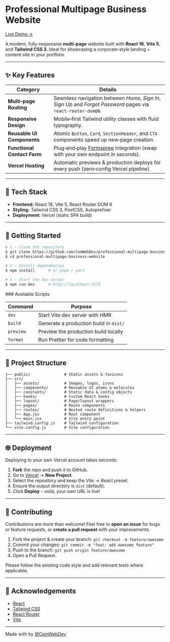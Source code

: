 # Professional Multipage Business Website

[Live Demo →](https://professional-multipage-business-website.vercel.app/)

A modern, fully‑responsive **multi‑page** website built with **React 18**, **Vite 5**, and **Tailwind CSS 3**. Ideal for showcasing a corporate‑style landing + content site in your portfolio.

---

## ✨ Key Features

| Category                    | Details                                                                                                             |
| --------------------------- | ------------------------------------------------------------------------------------------------------------------- |
| **Multi‑page Routing**      | Seamless navigation between *Home*, *Sign In*, *Sign Up* and *Forgot Password* pages via `react‑router‑dom@6`. |
| **Responsive Design**       | Mobile‑first Tailwind utility classes with fluid typography.                                                        |
| **Reusable UI Components**  | Atomic `Button`, `Card`, `SectionHeader`, and `CTA` components speed up new‑page creation.                          |
| **Functional Contact Form** | Plug‑and‑play [Formspree](https://formspree.io/) integration (swap with your own endpoint in seconds).              |
| **Vercel Hosting**          | Automatic previews & production deploys for every push (zero‑config Vercel pipeline).                               |



---

## 🔧 Tech Stack

* **Frontend:** React 18, Vite 5, React Router DOM 6
* **Styling:** Tailwind CSS 3, PostCSS, Autoprefixer
* **Deployment:** Vercel (static SPA build)

---

## 🚀 Getting Started

```bash
# 1 – Clone the repository
$ git clone https://github.com/CemWebDev/professional-multipage-business-website.git
$ cd professional-multipage-business-website

# 2 – Install dependencies
$ npm install      # or pnpm / yarn

# 3 – Start the dev server
$ npm run dev      # http://localhost:5173
```

### Available Scripts

| Command            | Purpose                                |
| ------------------ | -------------------------------------- |
| `dev`              | Start Vite dev server with HMR         |
| `build`            | Generate a production build in `dist/` |
| `preview`          | Preview the production build locally   |
| `format`           | Run Prettier for code formatting       |

---

## 📁 Project Structure

```
├── public/               # Static assets & favicons
├── src/
│   ├── assets/           # Images, logos, icons
│   ├── components/       # Reusable UI atoms & molecules
│   ├── constants/        # Static data & config objects
│   ├── hooks/            # Custom React hooks
│   ├── layout/           # Page/layout wrappers
│   ├── pages/            # Route components
│   ├── routes/           # Nested route definitions & helpers
│   ├── App.jsx           # Root component
│   └── main.jsx          # Vite entry point
├── tailwind.config.js    # Tailwind configuration
└── vite.config.js        # Vite configuration
```



---

## 🌐 Deployment

Deploying to your own Vercel account takes seconds:

1. **Fork** the repo and push it to GitHub.
2. Go to [Vercel](https://vercel.com) → **New Project**.
3. Select the repository and keep the *Vite → React* preset.
4. Ensure the output directory is `dist` (default).
5. Click **Deploy** – voilà, your own URL is live!

---

## 🙌 Contributing

Contributions are more than welcome! Feel free to **open an issue** for bugs or feature requests, or **create a pull request** with your improvements.

1. Fork the project & create your branch:  `git checkout -b feature/awesome`
2. Commit your changes:  `git commit -m "feat: add awesome feature"`
3. Push to the branch:  `git push origin feature/awesome`
4. Open a Pull Request.

Please follow the existing code style and add relevant tests where applicable.

---



## 📣 Acknowledgements

- [React](https://react.dev/)
- [Tailwind CSS](https://tailwindcss.com/)
- [React Router](https://reactrouter.com/)
- [Vite](https://vitejs.dev/)

---

Made with by [@CemWebDev](https://github.com/CemWebDev)

